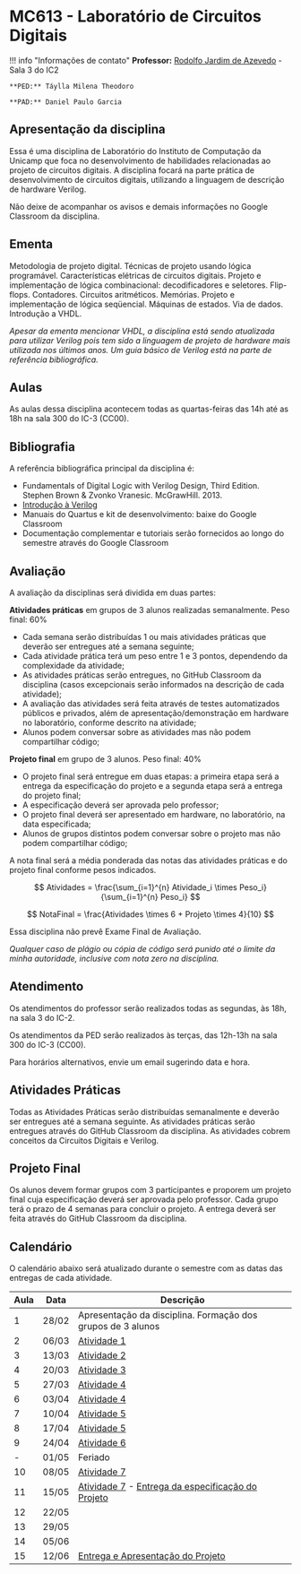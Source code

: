 # MC613 - Laboratório de Circuitos Digitais

!!! info "Informações de contato"
    **Professor:** [Rodolfo Jardim de Azevedo](mailto:rodolfo.azevedo@unicamp.br) - Sala 3 do IC2

    **PED:** Táylla Milena Theodoro

    **PAD:** Daniel Paulo Garcia

## Apresentação da disciplina

Essa é uma disciplina de Laboratório do Instituto de Computação da Unicamp que foca no desenvolvimento de habilidades relacionadas ao projeto de circuitos digitais. A disciplina focará na parte prática de desenvolvimento de circuitos digitais, utilizando a linguagem de descrição de hardware Verilog.

Não deixe de acompanhar os avisos e demais informações no Google Classroom da disciplina.

## Ementa

Metodologia de projeto digital. Técnicas de projeto usando lógica programável. Características elétricas de circuitos digitais. Projeto e implementação de lógica combinacional: decodificadores e seletores. Flip-flops. Contadores. Circuitos aritméticos. Memórias. Projeto e implementação de lógica seqüencial. Máquinas de estados. Via de dados. Introdução a VHDL.

*Apesar da ementa mencionar VHDL, a disciplina está sendo atualizada para utilizar Verilog pois tem sido a linguagem de projeto de hardware mais utilizada nos últimos anos. Um guia básico de Verilog está na parte de referência bibliográfica.*

## Aulas

As aulas dessa disciplina acontecem todas as quartas-feiras das 14h até as 18h na sala 300 do IC-3 (CC00).

## Bibliografia

A referência bibliográfica principal da disciplina é:

* Fundamentals of Digital Logic with Verilog Design, Third Edition. Stephen Brown & Zvonko Vranesic. McGrawHill. 2013.
* [Introdução à Verilog](http://www.ic.unicamp.br/~rodolfo/Cursos/verilog)
* Manuais do Quartus e kit de desenvolvimento: baixe do Google Classroom
* Documentação complementar e tutoriais serão fornecidos ao longo do semestre através do Google Classroom

## Avaliação

A avaliação da disciplinas será dividida em duas partes:

**Atividades práticas** em grupos de 3 alunos realizadas semanalmente. Peso final: 60%

  * Cada semana serão distribuídas 1 ou mais atividades práticas que deverão ser entregues até a semana seguinte;
  * Cada atividade prática terá um peso entre 1 e 3 pontos, dependendo da complexidade da atividade;
  * As atividades práticas serão entregues, no GitHub Classroom da disciplina (casos excepcionais serão informados na descrição de cada atividade);
  * A avaliação das atividades será feita através de testes automatizados públicos e privados, além de apresentação/demonstração em hardware no laboratório, conforme descrito na atividade;
  * Alunos podem conversar sobre as atividades mas não podem compartilhar código;

**Projeto final** em grupo de 3 alunos. Peso final: 40%

  * O projeto final será entregue em duas etapas: a primeira etapa será a entrega da especificação do projeto e a segunda etapa será a entrega do projeto final;
  * A especificação deverá ser aprovada pelo professor;
  * O projeto final deverá ser apresentado em hardware, no laboratório, na data especificada;
  * Alunos de grupos distintos podem conversar sobre o projeto mas não podem compartilhar código;

A nota final será a média ponderada das notas das atividades práticas e do projeto final conforme pesos indicados.

$$
Atividades = \frac{\sum_{i=1}^{n} Atividade_i \times Peso_i}{\sum_{i=1}^{n} Peso_i}
$$

$$
NotaFinal = \frac{Atividades \times 6 + Projeto \times 4}{10}
$$

Essa disciplina não prevê Exame Final de Avaliação.

*Qualquer caso de plágio ou cópia de código será punido até o limite da minha autoridade, inclusive com nota zero na disciplina.*

## Atendimento

Os atendimentos do professor serão realizados todas as segundas, às 18h, na sala 3 do IC-2.

Os atendimentos da PED serão realizados às terças, das 12h-13h na sala 300 do IC-3 (CC00).

Para horários alternativos, envie um email sugerindo data e hora.

## Atividades Práticas

Todas as Atividades Práticas serão distribuídas semanalmente e deverão ser entregues até a semana seguinte. As atividades práticas serão entregues através do GitHub Classroom da disciplina. As atividades cobrem conceitos da Circuitos Digitais e Verilog.

## Projeto Final

Os alunos devem formar grupos com 3 participantes e proporem um projeto final cuja especificação deverá ser aprovada pelo professor. Cada grupo terá o prazo de 4 semanas para concluir o projeto. A entrega deverá ser feita através do GitHub Classroom da disciplina.

## Calendário

O calendário abaixo será atualizado durante o semestre com as datas das entregas de cada atividade.

|Aula|Data|Descrição|
|---|---|---|
| 1 | 28/02 | Apresentação da disciplina. Formação dos grupos de 3 alunos |
| 2 | 06/03 | [Atividade 1](atividade1.md)|
| 3 | 13/03 | [Atividade 2](atividade2.md)|
| 4 | 20/03 | [Atividade 3](atividade3.md)|
| 5 | 27/03 | [Atividade 4](atividade4.md)|
| 6 | 03/04 | [Atividade 4](atividade4.md)|
| 7 | 10/04 | [Atividade 5](atividade5.md)|
| 8 | 17/04 | [Atividade 5](atividade5.md)|
| 9 | 24/04 | [Atividade 6](atividade6.md)|
| - | 01/05 | Feriado|
| 10 | 08/05 | [Atividade 7](atividade7.md)|
| 11 | 15/05 | [Atividade 7](atividade7.md) - [Entrega da especificação do Projeto](projeto.md) |
| 12 | 22/05 | |
| 13 | 29/05 | |
| 14 | 05/06 | |
| 15 | 12/06 | [Entrega e Apresentação do Projeto](projeto.md) |
